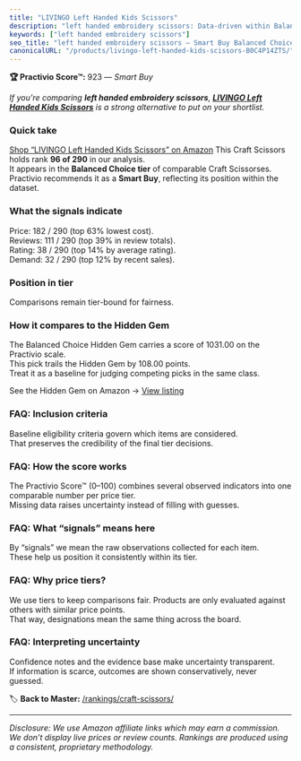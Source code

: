 ```yaml
---
title: "LIVINGO Left Handed Kids Scissors"
description: "left handed embroidery scissors: Data-driven within Balanced Choice ranking using the Practivio Score™. Positioned by quality, value, demand, findability, mome…"
keywords: ["left handed embroidery scissors"]
seo_title: "left handed embroidery scissors — Smart Buy Balanced Choice (2025)"
canonicalURL: "/products/livingo-left-handed-kids-scissors-B0C4P14ZTS/"
---
```


**🏆 Practivio Score™:** 923 — _Smart Buy_


*If you're comparing **left handed embroidery scissors**, **[LIVINGO Left Handed Kids Scissors](https://www.amazon.com/dp/B0C4P14ZTS?tag=practivio-20)** is a strong alternative to put on your shortlist.*
### Quick take
[Shop “LIVINGO Left Handed Kids Scissors” on Amazon](https://www.amazon.com/dp/B0C4P14ZTS?tag=practivio-20)
This Craft Scissors holds rank **96 of 290** in our analysis.  
It appears in the **Balanced Choice tier** of comparable Craft Scissorses.  
Practivio recommends it as a **Smart Buy**, reflecting its position within the dataset.

### What the signals indicate
Price: 182 / 290 (top 63% lowest cost).  
Reviews: 111 / 290 (top 39% in review totals).  
Rating: 38 / 290 (top 14% by average rating).  
Demand: 32 / 290 (top 12% by recent sales).

### Position in tier
Comparisons remain tier-bound for fairness.

### How it compares to the Hidden Gem
The Balanced Choice Hidden Gem carries a score of 1031.00 on the Practivio scale.  
This pick trails the Hidden Gem by 108.00 points.  
Treat it as a baseline for judging competing picks in the same class.  

See the Hidden Gem on Amazon → [View listing](https://www.amazon.com/dp/B000P0LNRE?tag=practivio-20)

### FAQ: Inclusion criteria
Baseline eligibility criteria govern which items are considered.  
That preserves the credibility of the final tier decisions.

### FAQ: How the score works
The Practivio Score™ (0–100) combines several observed indicators into one comparable number per price tier.  
Missing data raises uncertainty instead of filling with guesses.

### FAQ: What “signals” means here
By “signals” we mean the raw observations collected for each item.  
These help us position it consistently within its tier.

### FAQ: Why price tiers?
We use tiers to keep comparisons fair. Products are only evaluated against others with similar price points.  
That way, designations mean the same thing across the board.

### FAQ: Interpreting uncertainty
Confidence notes and the evidence base make uncertainty transparent.  
If information is scarce, outcomes are shown conservatively, never guessed.


🏷️ **Back to Master:** [/rankings/craft-scissors/](/rankings/craft-scissors/)

---
_Disclosure: We use Amazon affiliate links which may earn a commission. We don’t display live prices or review counts. Rankings are produced using a consistent, proprietary methodology._
